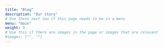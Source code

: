 ```yaml
---
title: "Blog"
description: "Our story"
# Use these next two if this page needs to be in a menu
menu: "main"
weight: 3
# Use this if there are images in the page or images that are relevant to the page
#images: ["", ""]
---
```

